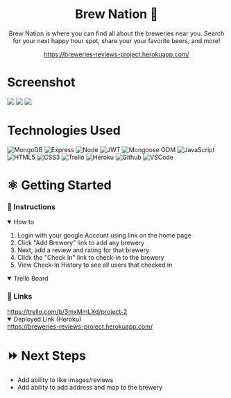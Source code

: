 <div align="center">

# Brew Nation 🍺

Brew Nation is where you can find all about the breweries near you. Search for your next happy hour spot, share your your favorite beers, and more!

<a href="https://breweries-reviews-project.herokuapp.com/">https://breweries-reviews-project.herokuapp.com/</a>

</div>

# Screenshot

<img src="https://i.imgur.com/jyOGFeK.png">
<img src="https://i.imgur.com/oknCWGG.png">
<img src="https://i.imgur.com/vQu40va.png">

# Technologies Used

![MongoDB](https://img.shields.io/badge/-MongoDB-333?style=flat&logo=mongodb)
![Express](https://img.shields.io/badge/-Express-333?style=flat&logo=express)
![Node](https://img.shields.io/badge/-Node.js-333?style=flat&logo=node.js)
![JWT](https://img.shields.io/badge/-JSON_Web_Tokens-333?style=flat&logo=jsonwebtokens)
![Mongoose ODM](https://img.shields.io/badge/-Mongoose_ODM-333?style=flat&logo=mongodb)
![JavaScript](https://img.shields.io/badge/-JavaScript-333?style=flat&logo=javascript) 
![HTML5](https://img.shields.io/badge/-HTML5-333?style=flat&logo=html5)
![CSS3](https://img.shields.io/badge/-CSS-333?style=flat&logo=css3)
![Trello](https://img.shields.io/badge/-Trello-333?style=flat&logo=trello) 
![Heroku](https://img.shields.io/badge/-Heroku-333?style=flat&logo=heroku)
![Github](https://img.shields.io/badge/-GitHub-333?style=flat&logo=github)
![VSCode](https://img.shields.io/badge/-VS_Code-333?style=flat&logo=visualstudio)

# ⚛️ Getting Started

<h3>📲 Instructions </h3>

<details open>
<summary>How to</summary>
<ol>
<li>Login with your google Account using link on the home page</li>
<li>Click "Add Brewery" link to add any brewery</li>
<li>Next, add a review and rating for that brewery</li>
<li>Click the "Check In" link to check-in to the brewery</li>
<li>View Check-In History to see all users that checked in</li>
</ol>
</details>

<details open>
<h3>🔗 Links </h3>
<summary>Trello Board</summary>   
<a href="https://trello.com/b/3mxMmLXd/project-2">https://trello.com/b/3mxMmLXd/project-2</a>      
</details>

<details open>   
<summary>Deployed Link (Heroku)</summary>
<a href="https://breweries-reviews-project.herokuapp.com/">https://breweries-reviews-project.herokuapp.com/</a>
</details>


# ⏩ Next Steps   

- Add ability to like images/reviews
- Add ability to add address and map to the brewery
